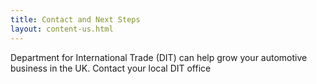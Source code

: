 ```yaml
---
title: Contact and Next Steps
layout: content-us.html
---
```


Department for International Trade (DIT) can help grow your automotive business in the UK. Contact your local DIT office  